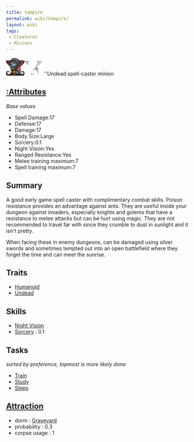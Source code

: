 ```yaml
---
title: Vampire
permalink: wiki/Vampire/
layout: wiki
tags:
 - Creatures
 - Minions
---
```


<img src="vampire.png" title="fig:vampire.png" alt="vampire.png" width="100" />
''Undead spell-caster minion

[:Attributes](:Attributes "wikilink")
-------------------------------------

*Base values*

-   Spell Damage:17
-   Defense:17
-   Damage:17
-   Body Size:Large
-   Sorcery:0.1
-   Night Vision:Yes
-   Ranged Resistance:Yes
-   Melee training maximum:7
-   Spell training maximum:7

Summary
-------

A good early game spell caster with complimentary combat skills. Poison
resistance provides an advantage against ants. They are useful inside
your dungeon against invaders, especially knights and golems that have a
resistance to melee attacks but can be hurt using magic. They are not
recommended to travel far with since they crumble to dust in sunlight
and it isn't pretty.

When facing these in enemy dungeons, can be damaged using silver swords
and sometimes tempted out into an open battlefield where they forget the
time and can meet the sunrise.

Traits
------

-   [Humanoid](:Traits#Humanoid "wikilink")
-   [Undead](:Traits#Undead "wikilink")

Skills
------

-   [Night Vision](:Skills#Night_Vision "wikilink")
-   [Sorcery](:Skills#Sorcery "wikilink") : 0.1

Tasks
-----

*sorted by preference, topmost is more likely done*

-   [Train](:Training_Room "wikilink")
-   [Study](:Library "wikilink")
-   [Sleep](:Graveyard "wikilink")

[Attraction](:Immigration "wikilink")
-------------------------------------

-   dorm : [Graveyard](/keeperrl_wiki/Graveyard "wikilink")
-   probability : 0.3
-   corpse usage : 1

